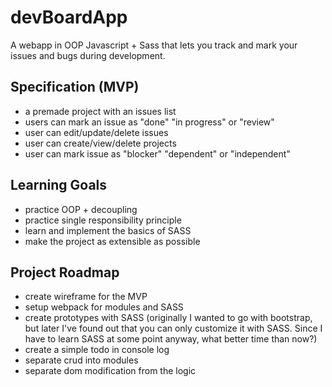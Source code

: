 # devBoardApp
A webapp in OOP Javascript + Sass that lets you track and mark your issues and bugs during development.

## Specification (MVP)
- a premade project with an issues list
- users can mark an issue as "done" "in progress" or "review"
- user can edit/update/delete issues
- user can create/view/delete projects
- user can mark issue as "blocker" "dependent" or "independent"

## Learning Goals
- practice OOP + decoupling
- practice single responsibility principle
- learn and implement the basics of SASS
- make the project as extensible as possible

## Project Roadmap
- create wireframe for the MVP
- setup webpack for modules and SASS
- create prototypes with SASS (originally I wanted to go with bootstrap, but later I've found out that you can only customize it with SASS. Since I have to learn SASS at some point anyway, what better time than now?)
- create a simple todo in console log
- separate crud into modules
- separate dom modification from the logic